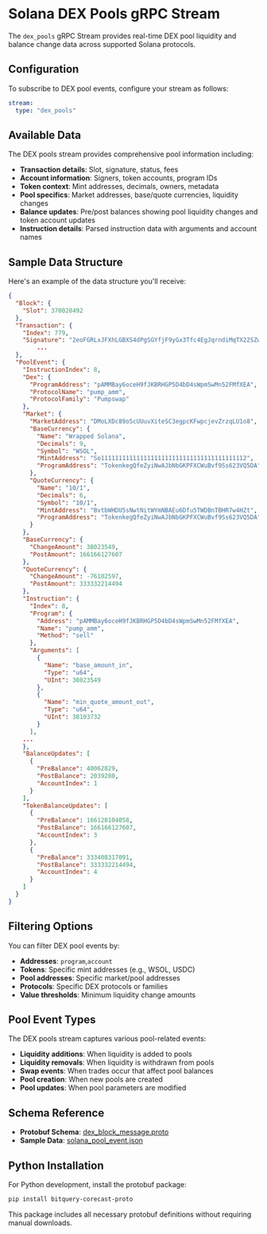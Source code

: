 # Solana DEX Pools gRPC Stream

The `dex_pools` gRPC Stream provides real-time DEX pool liquidity and balance change data across supported Solana protocols.

## Configuration

To subscribe to DEX pool events, configure your stream as follows:

```yaml
stream:
  type: "dex_pools"
```

## Available Data

The DEX pools stream provides comprehensive pool information including:

- **Transaction details**: Slot, signature, status, fees
- **Account information**: Signers, token accounts, program IDs
- **Token context**: Mint addresses, decimals, owners, metadata
- **Pool specifics**: Market addresses, base/quote currencies, liquidity changes
- **Balance updates**: Pre/post balances showing pool liquidity changes and token account updates
- **Instruction details**: Parsed instruction data with arguments and account names

## Sample Data Structure

Here's an example of the data structure you'll receive:

```json
{
  "Block": {
    "Slot": 370028492
  },
  "Transaction": {
    "Index": 779,
    "Signature": "2eoFGRLxJFXhLGBXS4dPgSGYfjF9yGx3Tfc4EgJqrndiMqTX22SZwaH1E8E8p7333z2CWqofY8YvJgB7DN6hJv1L",
        ...
  },
  "PoolEvent": {
    "InstructionIndex": 8,
    "Dex": {
      "ProgramAddress": "pAMMBay6oceH9fJKBRHGP5D4bD4sWpmSwMn52FMfXEA",
      "ProtocolName": "pump_amm",
      "ProtocolFamily": "Pumpswap"
    },
    "Market": {
      "MarketAddress": "DMoLXDc89o5cUUuvXiteSC3egpcKFwpcjevZrzqLU1o8",
      "BaseCurrency": {
        "Name": "Wrapped Solana",
        "Decimals": 9,
        "Symbol": "WSOL",
        "MintAddress": "So11111111111111111111111111111111111111112",
        "ProgramAddress": "TokenkegQfeZyiNwAJbNbGKPFXCWuBvf9Ss623VQ5DA"
      },
      "QuoteCurrency": {
        "Name": "10/1",
        "Decimals": 6,
        "Symbol": "10/1",
        "MintAddress": "BvtbWHDU5sNwtNitWYmNBAEu6Dfu5TWDBnTBHR7w4HZt",
        "ProgramAddress": "TokenkegQfeZyiNwAJbNbGKPFXCWuBvf9Ss623VQ5DA"
      }
    },
    "BaseCurrency": {
      "ChangeAmount": 38023549,
      "PostAmount": 166166127607
    },
    "QuoteCurrency": {
      "ChangeAmount": -76102597,
      "PostAmount": 333332214494
    },
    "Instruction": {
      "Index": 8,
      "Program": {
        "Address": "pAMMBay6oceH9fJKBRHGP5D4bD4sWpmSwMn52FMfXEA",
        "Name": "pump_amm",
        "Method": "sell"
      },
      "Arguments": [
        {
          "Name": "base_amount_in",
          "Type": "u64",
          "UInt": 38023549
        },
        {
          "Name": "min_quote_amount_out",
          "Type": "u64",
          "UInt": 38103732
        }
      ],
    ...
    },
    "BalanceUpdates": [
      {
        "PreBalance": 40062829,
        "PostBalance": 2039280,
        "AccountIndex": 1
      }
    ],
    "TokenBalanceUpdates": [
      {
        "PreBalance": 166128104058,
        "PostBalance": 166166127607,
        "AccountIndex": 3
      },
      {
        "PreBalance": 333408317091,
        "PostBalance": 333332214494,
        "AccountIndex": 4
      }
    ]
  }
}
```

## Filtering Options

You can filter DEX pool events by:

- **Addresses**: `program`,`account`
- **Tokens**: Specific mint addresses (e.g., WSOL, USDC)
- **Pool addresses**: Specific market/pool addresses
- **Protocols**: Specific DEX protocols or families
- **Value thresholds**: Minimum liquidity change amounts

## Pool Event Types

The DEX pools stream captures various pool-related events:

- **Liquidity additions**: When liquidity is added to pools
- **Liquidity removals**: When liquidity is withdrawn from pools
- **Swap events**: When trades occur that affect pool balances
- **Pool creation**: When new pools are created
- **Pool updates**: When pool parameters are modified

## Schema Reference

- **Protobuf Schema**: [dex_block_message.proto](https://github.com/bitquery/streaming_protobuf/blob/main/solana/dex_block_message.proto)
- **Sample Data**: [solana_pool_event.json](https://github.com/bitquery/grpc-code-samples/blob/main/data-sample/solana_dex_pool.json)

## Python Installation

For Python development, install the protobuf package:

```bash
pip install bitquery-corecast-proto
```

This package includes all necessary protobuf definitions without requiring manual downloads.
